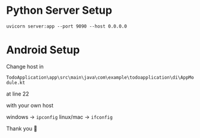 # Python Server Setup

`uvicorn server:app --port 9090 --host 0.0.0.0`


# Android Setup

Change host in 

`TodoApplication\app\src\main\java\com\example\todoapplication\di\AppModule.kt`

at line 22

with your own host

windows -> `ipconfig`
linux/mac -> `ifconfig`


Thank you 🚀